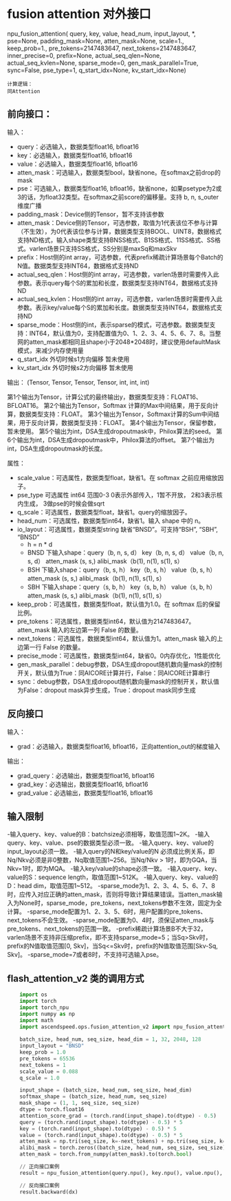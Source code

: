# fusion attention 对外接口

npu_fusion_attention(
                    query, key, value, head_num,
                    input_layout, *, pse=None,
                    padding_mask=None, atten_mask=None,
                    scale=1., keep_prob=1., pre_tokens=2147483647,
                    next_tokens=2147483647, inner_precise=0, prefix=None,
                    actual_seq_qlen=None, actual_seq_kvlen=None,
                    sparse_mode=0, gen_mask_parallel=True,
                    sync=False, pse_type=1, q_start_idx=None,
                    kv_start_idx=None)

```
计算逻辑：
同Attention
```
## 前向接口：
输入：
- query：必选输入，数据类型float16, bfloat16	
- key：必选输入，数据类型float16, bfloat16	
- value：必选输入，数据类型float16, bfloat16
- atten_mask：可选输入，数据类型bool，缺省none。在softmax之前drop的mask
- pse：可选输入，数据类型float16, bfloat16，缺省none，如果psetype为2或3的话，为float32类型。在softmax之前score的偏移量。支持 b, n, s_outer 维度广播
- padding_mask：Device侧的Tensor，暂不支持该参数
- atten_mask：Device侧的Tensor，可选参数，取值为1代表该位不参与计算（不生效），为0代表该位参与计算，数据类型支持BOOL、UINT8，数据格式支持ND格式，输入shape类型支持BNSS格式、B1SS格式、11SS格式、SS格式。varlen场景只支持SS格式，SS分别是maxSq和maxSkv
- prefix：Host侧的int array，可选参数，代表prefix稀疏计算场景每个Batch的N值。数据类型支持INT64，数据格式支持ND
- actual_seq_qlen：Host侧的int array，可选参数，varlen场景时需要传入此参数。表示query每个S的累加和长度，数据类型支持INT64，数据格式支持ND
- actual_seq_kvlen：Host侧的int array，可选参数，varlen场景时需要传入此参数。表示key/value每个S的累加和长度。数据类型支持INT64，数据格式支持ND
- sparse_mode：Host侧的int，表示sparse的模式，可选参数。数据类型支持：INT64，默认值为0，支持配置值为0、1、2、3、4、5、6、7、8。当整网的atten_mask都相同且shape小于2048*2048时，建议使用defaultMask模式，来减少内存使用量
- q_start_idx 外切时候s1方向偏移 暂未使用
- kv_start_idx 外切时候s2方向偏移 暂未使用

输出：
(Tensor, Tensor, Tensor, Tensor, int, int, int)

第1个输出为Tensor，计算公式的最终输出y，数据类型支持：FLOAT16、BFLOAT16。
第2个输出为Tensor，Softmax 计算的Max中间结果，用于反向计算，数据类型支持：FLOAT。
第3个输出为Tensor，Softmax计算的Sum中间结果，用于反向计算，数据类型支持：FLOAT。
第4个输出为Tensor，保留参数，暂未使用。
第5个输出为int，DSA生成dropoutmask中，Philox算法的seed。
第6个输出为int，DSA生成dropoutmask中，Philox算法的offset。
第7个输出为int，DSA生成dropoutmask的长度。

属性：
- scale_value：可选属性，数据类型float，缺省1。在 softmax 之前应用缩放因子。
- pse_type  可选属性 int64  范围0-3   0表示外部传入，1暂不开放， 2和3表示核内生成， 3做pse的时候会做sqrt  
- q_scale：可选属性，数据类型float，缺省1。query的缩放因子。
- head_num：可选属性，数据类型int64，缺省1。输入 shape 中的 n。
- io_layout：可选属性，数据类型string	缺省“BNSD”。可支持“BSH”, “SBH”, “BNSD”
   - h = n * d
   - BNSD 下输入shape：query（b, n, s, d）   key（b, n, s, d） value（b, n, s, d） atten_mask (s, s,) alibi_mask（b(1), n(1), s(1), s）
   - BSH 下输入shape：query（b, s, h）   key（b, s, h） value（b, s, h） atten_mask (s, s,) alibi_mask（b(1), n(1), s(1), s）
   - SBH 下输入shape：query（s, b, h）   key（s, b, h） value（s, b, h） atten_mask (s, s,) alibi_mask（b(1), n(1), s(1), s）
- keep_prob：可选属性，数据类型float，默认值为1.0。在 softmax 后的保留比例。
- pre_tokens：可选属性，数据类型int64，默认值为2147483647。atten_mask 输入的左边第一列 False 的数量。
- next_tokens：可选属性，数据类型int64，默认值为1。atten_mask 输入的上边第一行 False 的数量。
- precise_mode：可选属性，数据类型int64，缺省0。0内存优化，1性能优化
- gen_mask_parallel：debug参数，DSA生成dropout随机数向量mask的控制开关，默认值为True：同AICORE计算并行，False：同AICORE计算串行
- sync：debug参数，DSA生成dropout随机数向量mask的控制开关，默认值为False：dropout mask异步生成，True：dropout mask同步生成

## 反向接口
输入：
- grad：必选输入，数据类型float16, bfloat16，正向attention_out的梯度输入

输出：
- grad_query：必选输出，数据类型float16, bfloat16
- grad_key：必选输出，数据类型float16, bfloat16	
- grad_value：必选输出，数据类型float16, bfloat16


## 输入限制
-输入query、key、value的B：batchsize必须相等，取值范围1~2K。
-输入query、key、value、pse的数据类型必须一致。
-输入query、key、value的input_layout必须一致。
-输入query的N和key/value的N 必须成比例关系，即Nq/Nkv必须是非0整数，Nq取值范围1~256。当Nq/Nkv > 1时，即为GQA，当Nkv=1时，即为MQA。
-输入key/value的shape必须一致。
-输入query、key、value的S：sequence length，取值范围1~512K。
-输入query、key、value的D：head dim，取值范围1~512。
-sparse_mode为1、2、3、4、5、6、7、8时，应传入对应正确的atten_mask，否则将导致计算结果错误。当atten_mask输入为None时，sparse_mode，pre_tokens，next_tokens参数不生效，固定为全计算。
-sparse_mode配置为1、2、3、5、6时，用户配置的pre_tokens、next_tokens不会生效。
-sparse_mode配置为0、4时，须保证atten_mask与pre_tokens、next_tokens的范围一致。
-prefix稀疏计算场景B不大于32，varlen场景不支持非压缩prefix，即不支持sparse_mode=5；当Sq>Skv时，prefix的N值取值范围[0, Skv]，当Sq<=Skv时，prefix的N值取值范围[Skv-Sq, Skv]。
-sparse_mode=7或者8时，不支持可选输入pse。

## flash_attention_v2 类的调用方式
```python
    import os
    import torch
    import torch_npu
    import numpy as np
    import math
	import ascendspeed.ops.fusion_attention_v2 import npu_fusion_attention
    
    batch_size, head_num, seq_size, head_dim = 1, 32, 2048, 128
    input_layout = "BNSD"
    keep_prob = 1.0
    pre_tokens = 65536
    next_tokens = 1
    scale_value = 0.088
    q_scale = 1.0

    input_shape = (batch_size, head_num, seq_size, head_dim)
    softmax_shape = (batch_size, head_num, seq_size)
    mask_shape = (1, 1, seq_size, seq_size)
    dtype = torch.float16
    attention_score_grad = (torch.rand(input_shape).to(dtype) - 0.5)
    query = (torch.rand(input_shape).to(dtype) - 0.5) * 5
    key = (torch.rand(input_shape).to(dtype) - 0.5) * 5
    value = (torch.rand(input_shape).to(dtype) - 0.5) * 5
    atten_mask = np.tri(seq_size, k=-next_tokens) + np.tri(seq_size, k=-pre_tokens).transpose()
    alibi_mask = torch.zeros((batch_size, head_num, seq_size, seq_size)).to(dtype)
    atten_mask = torch.from_numpy(atten_mask).to(torch.bool)

    // 正向接口案例
    result = npu_fusion_attention(query.npu(), key.npu(), value.npu(), atten_mask.npu(), None, scale_value, q_scale, head_num, input_layout, keep_prob, pre_tokens, next_tokens)

    // 反向接口案例
	result.backward(dx)
```

